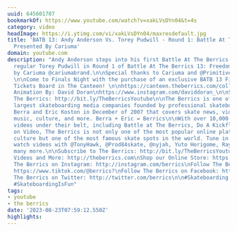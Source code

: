 ```yaml
---
uuid: 645601707
bookmarkOf: https://www.youtube.com/watch?v=xakLVsDYn04&t=4s
category: video
headImage: https://i.ytimg.com/vi/xakLVsDYn04/maxresdefault.jpg
title: 'BATB 13: Andy Anderson Vs. Torey Pudwill - Round 1: Battle At The Berrics
  Presented By Cariuma'
domain: youtube.com
description: "Andy Anderson steps into his first Battle At The Berrics against BATB
  regular Torey Pudwill in Round 1 of Battle At The Berrics 13: Freedom, presented
  by Cariuma @cariumabrand.\n\nSpecial thanks to Cariuma and @Primitiveskateboarding
  \n\nCome to Finals Night with the purchase of an exclusive BATB 13 Finals Night
  Tickets Board in The Canteen! \n\nhttps://canteen.theberrics.com/collections/batb-13\n\nOpening
  Animation By: David Doran\nhttps://www.instagram.com/daviddoran_\n\nSubscribe to
  The Berrics: http://bit.ly/TheBerricsYoutube\n\nThe Berrics is one of the world's
  largest skateboarding media companies founded by professional skateboarders Steve
  Berra and Eric Koston in December of 2007 that covers skate news, video parts, contests,
  music, culture, and more. Berra + Eric = Berrics\n\nWith over 10,000 skateboarding
  videos under their belt, including Battle at The Berrics, Do A Kickflip and Life
  on Video, The Berrics is not only one of the most popular online platforms in skate
  culture but one of the most famous skate spots in the world. Tune in regularly to
  watch videos with @TonyHawk, @Prod84skate, @nyjah, Yuto Horigome, Rayssa Leal and
  many more.\n\nSubscribe to The Berrics: http://bit.ly/TheBerricsYoutube\n\nDaily
  Videos and More: http://theberrics.com\nShop our Online Store: https://canteen.theberrics.com/\nFollow
  The Berrics on Instagram: http://instagram.com/berrics\nFollow The Berrics on TikTok:
  https://www.tiktok.com/@berrics?\nFollow The Berrics on Facebook: http://fb.com/berrics\nFollow
  The Berrics on Twitter: http://twitter.com/berrics\n\n#Skateboarding #Berrics #TheBerrics
  #SkateboardingIsFun"
tags:
- youtube
- the berrics
date: '2023-08-23T07:59:12.550Z'
highlights:
---
```



